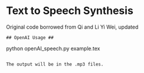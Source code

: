 # Text to Speech Synthesis #

Original code borrowed from Qi and Li Yi Wei, updated 

```
## OpenAI Usage ##
```
python openAI_speech.py example.tex

```

The output will be in the .mp3 files.